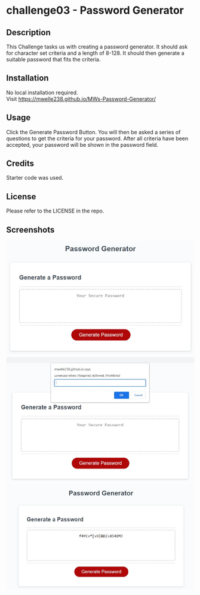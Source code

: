 # challenge03 - Password Generator

## Description

This Challenge tasks us with creating a password generator.  It should ask for character set criteria and a length of 8-128.  It should then generate a suitable password that fits the criteria.

## Installation

No local installation required.  
Visit https://mwelle238.github.io/MWs-Password-Generator/

## Usage

Click the Generate Password Button.  You will then be asked a series of questions to get the criteria for your password.  After all criteria have been accepted, your password will be shown in the password field.

## Credits

Starter code was used.

## License

Please refer to the LICENSE in the repo.

## Screenshots

![open page snip](https://github.com/mwelle238/MWs-Password-Generator/blob/main/screenshots/image1.JPG?raw=true)
![click button snip](https://github.com/mwelle238/MWs-Password-Generator/blob/main/screenshots/image2.JPG?raw=true)
![generated password snip](https://github.com/mwelle238/MWs-Password-Generator/blob/main/screenshots/image3.JPG?raw=true)
